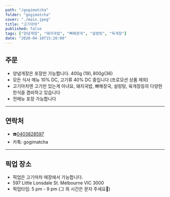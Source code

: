 ```yaml
---
path: "/gogimatcha"
folder: "gogimatcha"
cover: "./main.jpeg"
title: "고기마차"
published: false
tags: ["양념게장", "돼지국밥", "뼈해장국", "설렁탕", "육개장"]
date: "2020-04-10T15:20:00"
---
```


## 주문
- 양념게장은 포장만 가능합니다. 400g ($19), 800g ($36)
- 모든 식사 메뉴 10% DC, 고기류 40% DC 중입니다 (프로모션 상품 제외)
- 고기마차엔 고기만 있는게 아녀요, 돼지국밥, 뼈해장국, 설렁탕, 육개장등의 다양한 한식을 겸비하고 있습니다
- 전메뉴 포장 가능합니다

---

## 연락처
- ☎️<a href="tel:0403828597">0403828597</a>
- 카톡: gogimatcha

---

## 픽업 장소
- 픽업은 고기마차 매장에서 가능합니다.
- 597 Little Lonsdale St. Melbourne VIC 3000
- 픽업타임: 5 pm - 9 pm (그 외 시간은 문자 주세요)
